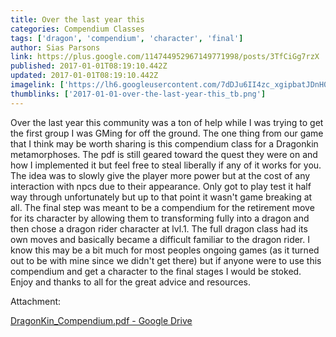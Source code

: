 ```yaml
---
title: Over the last year this
categories: Compendium Classes
tags: ['dragon', 'compendium', 'character', 'final']
author: Sias Parsons
link: https://plus.google.com/114744952967149771998/posts/3TfCiGg7rzX
published: 2017-01-01T08:19:10.442Z
updated: 2017-01-01T08:19:10.442Z
imagelink: ['https://lh6.googleusercontent.com/7dDJu6II4zc_xgipbatJDnH04ohHNfPgJ2P96yyas8HLekao2hHrLD6rOZ5JilQ8xPlwb9N226dqcrRUWLUnGYJV1i5Fd96_AXQBzN-HAZHalNIeVzlXxqTNCfQKTKBxkBW_3-EC=s1600']
thumblinks: ['2017-01-01-over-the-last-year-this_tb.png']
---
```


Over the last year this community was a ton of help while I was trying to get the first group I was GMing for off the ground.  The one thing from our game that I think may be worth sharing is this compendium class for a Dragonkin metamorphoses.  The pdf is still geared toward the quest they were on and how I implemented it but feel free to steal liberally if any of it works for you.  The idea was to slowly give the player more power but at the cost of any interaction with npcs due to their appearance.  Only got to play test it half way through unfortunately but up to that point it wasn&#39;t game breaking at all.  The final step was meant to be a compendium for the retirement move for its character by allowing them to transforming fully into a dragon and then chose a dragon rider character at lvl.1.  The full dragon class had its own moves and basically became a difficult familiar to the dragon rider.  I know this may be a bit much for most peoples ongoing games (as it turned out to be with mine since we didn&#39;t get there) but if anyone were to use this compendium and get a character to the final stages I would be stoked.  Enjoy and thanks to all for the great advice and resources.


Attachment:

<a href='https://drive.google.com/file/d/0B0-GuBbsJ_DOMjJQWEJuMWVrNVU/view?usp=sharing'>DragonKin_Compendium.pdf - Google Drive</a>

